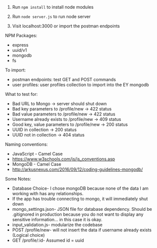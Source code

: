 1. Run ```npm install``` to install node modules

2. Run ```node server.js``` to run node server

3. Visit localhost:3000 or import the postman endpoints

NPM Packages:
- express
- uuid/v1
- mongodb
- fs

To import:
- postman endpoints: test GET and POST commands
- user profiles: user profiles collection to import into the EY mongodb 

What to test for:
- Bad URL to Mongo -> server should shut down
- Bad key parameters to /profile/new -> 422 status
- Bad value parameters to /profile/new -> 422 status
- Username already exists to /profile/new -> 409 status
- Good key, value parameters to /profile/new -> 200 status
- UUID in collection -> 200 status
- UUID not in collection -> 404 status

Naming conventions:
- JavaScript - Camel Case
- https://www.w3schools.com/js/js_conventions.asp
- MongoDB - Camel Case
- http://arkusnexus.com/2016/09/12/coding-guidelines-mongodb/

Some Notes: 
- Database Choice- I chose mongoDB because none of the data I am working with has any relationships.
- If the app has trouble connecting to mongo, it will immediately shut down
- mongo_settings.json- JSON file for database dependency. Should be .gitignored in production because you do not want to display any sensitive information... in this case it is okay.
- input_validation.js- modularize the codebase
- POST /profile/new- will not insert the data if username already exists (Logical choice)
- GET /profile/:id- Assumed id = uuid